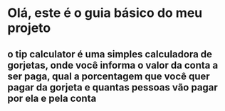 # Olá, este é o guia básico do meu projeto

## o tip calculator é uma simples calculadora de gorjetas, onde você informa o valor da conta a ser paga, qual a porcentagem que você quer pagar da gorjeta e quantas pessoas vão pagar por ela e pela conta

